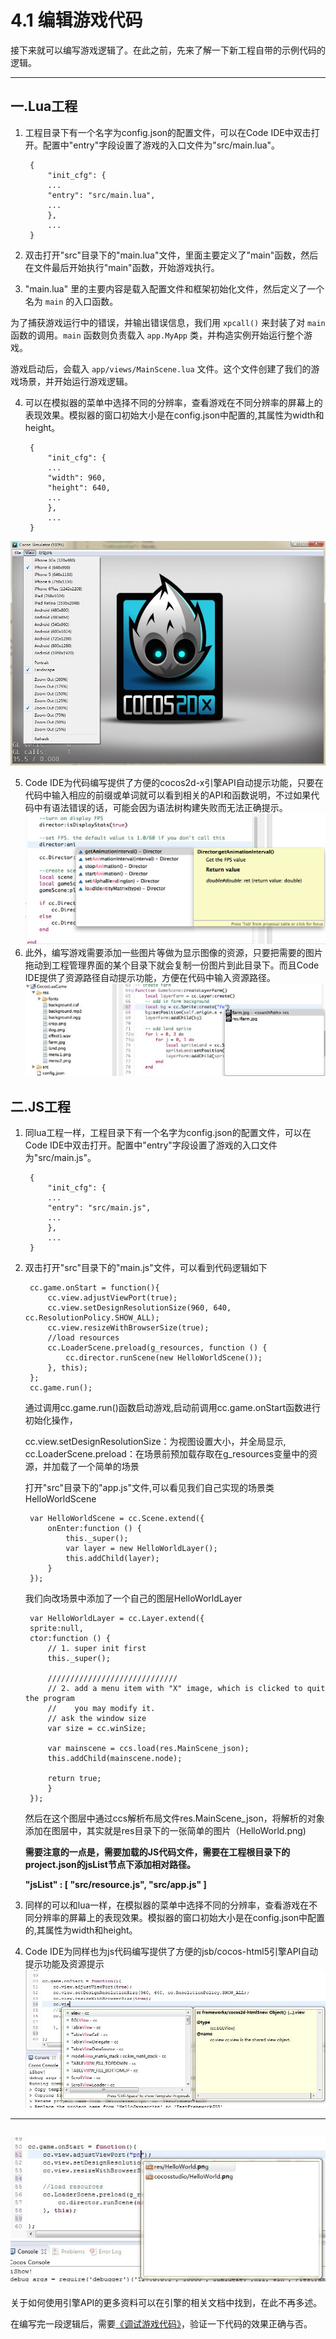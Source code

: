 4.1 编辑游戏代码
=======

接下来就可以编写游戏逻辑了。在此之前，先来了解一下新工程自带的示例代码的逻辑。

-------------------
一.Lua工程
---------

1. 工程目录下有一个名字为config.json的配置文件，可以在Code IDE中双击打开。配置中"entry"字段设置了游戏的入口文件为"src/main.lua"。 

        {
            "init_cfg": {
            ...
            "entry": "src/main.lua",
            ...
            },
            ...
        }
  
2. 双击打开"src"目录下的"main.lua"文件，里面主要定义了"main"函数，然后在文件最后开始执行"main"函数，开始游戏执行。

3.  "main.lua" 里的主要内容是载入配置文件和框架初始化文件，然后定义了一个名为 `main` 的入口函数。

为了捕获游戏运行中的错误，并输出错误信息，我们用 `xpcall()` 来封装了对 `main` 函数的调用。`main` 函数则负责载入 `app.MyApp` 类，并构造实例开始运行整个游戏。

游戏启动后，会载入 `app/views/MainScene.lua` 文件。这个文件创建了我们的游戏场景，并开始运行游戏逻辑。

 
4. 可以在模拟器的菜单中选择不同的分辨率，查看游戏在不同分辨率的屏幕上的表现效果。模拟器的窗口初始大小是在config.json中配置的,其属性为width和height。  

        {
            "init_cfg": {
            ...
            "width": 960,
 	        "height": 640,
            ...
            },
            ...
        }
  ![](./res/lua-multi-reso.jpg)


   	
  
5. Code IDE为代码编写提供了方便的cocos2d-x引擎API自动提示功能，只要在代码中输入相应的前缀或单词就可以看到相关的API和函数说明，不过如果代码中有语法错误的话，可能会因为语法树构建失败而无法正确提示。  
  ![](./res/lua-autocode.jpg)
6. 此外，编写游戏需要添加一些图片等做为显示图像的资源，只要把需要的图片拖动到工程管理界面的某个目录下就会复制一份图片到此目录下。而且Code IDE提供了资源路径自动提示功能，方便在代码中输入资源路径。  
  ![](./res/lua-autopath.jpg)

二.JS工程
---------

1. 同lua工程一样，工程目录下有一个名字为config.json的配置文件，可以在Code IDE中双击打开。配置中"entry"字段设置了游戏的入口文件为"src/main.js"。 

        {
            "init_cfg": {
            ...
            "entry": "src/main.js",
            ...
            },
            ...
        }
  
2. 双击打开"src"目录下的"main.js"文件，可以看到代码逻辑如下
        
		cc.game.onStart = function(){
		    cc.view.adjustViewPort(true);
		    cc.view.setDesignResolutionSize(960, 640, cc.ResolutionPolicy.SHOW_ALL);
		    cc.view.resizeWithBrowserSize(true);
		    //load resources
		    cc.LoaderScene.preload(g_resources, function () {
		        cc.director.runScene(new HelloWorldScene());
		    }, this);
		};
		cc.game.run();
      通过调用cc.game.run()函数启动游戏,启动前调用cc.game.onStart函数进行初始化操作，

      cc.view.setDesignResolutionSize：为视图设置大小，并全局显示,
	  cc.LoaderScene.preload：在场景前预加载存取在g_resources变量中的资源，并加载了一个简单的场景
  
      打开"src"目录下的"app.js"文件,可以看见我们自己实现的场景类HelloWorldScene

		var HelloWorldScene = cc.Scene.extend({
		    onEnter:function () {
		        this._super();
		        var layer = new HelloWorldLayer();
		        this.addChild(layer);
		    }
		});
	我们向改场景中添加了一个自己的图层HelloWorldLayer
		
		var HelloWorldLayer = cc.Layer.extend({
	    sprite:null,
	    ctor:function () {
	        // 1. super init first
	        this._super();
	
	        /////////////////////////////
	        // 2. add a menu item with "X" image, which is clicked to quit the program
	        //    you may modify it.
	        // ask the window size
	        var size = cc.winSize;
	
	        var mainscene = ccs.load(res.MainScene_json);
	        this.addChild(mainscene.node);
	
	        return true;
	   		}
		});	

    然后在这个图层中通过ccs解析布局文件res.MainScene_json，将解析的对象添加在图层中，其实就是res目录下的一张简单的图片（HelloWorld.png)

	**需要注意的一点是，需要加载的JS代码文件，需要在工程根目录下的project.json的jsList节点下添加相对路径。**

	**"jsList" : [
        "src/resource.js",
        "src/app.js"
    	]**

3. 同样的可以和lua一样，在模拟器的菜单中选择不同的分辨率，查看游戏在不同分辨率的屏幕上的表现效果。模拟器的窗口初始大小是在config.json中配置的,其属性为width和height。

4. Code IDE为同样也为js代码编写提供了方便的jsb/cocos-html5引擎API自动提示功能及资源提示 
  ![](./res/js-autocode.jpg)
--------------------------------------
  ![](./res/js-autopath.jpg)
-----------------
关于如何使用引擎API的更多资料可以在引擎的相关文档中找到，在此不再多述。

在编写完一段逻辑后，需要[《调试游戏代码》](../debugging/zh.md)，验证一下代码的效果正确与否。


